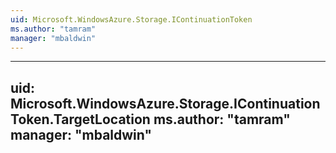 ```yaml
---
uid: Microsoft.WindowsAzure.Storage.IContinuationToken
ms.author: "tamram"
manager: "mbaldwin"
---
```


---
uid: Microsoft.WindowsAzure.Storage.IContinuationToken.TargetLocation
ms.author: "tamram"
manager: "mbaldwin"
---
